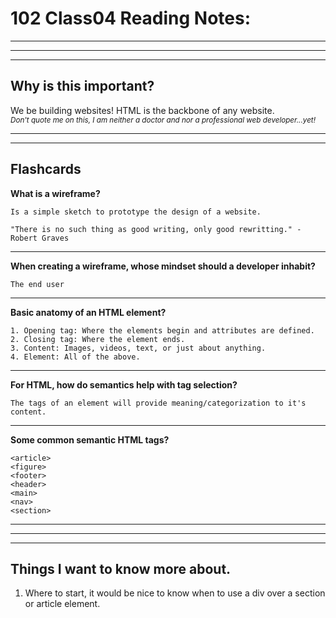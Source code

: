 # **102 Class04 Reading Notes:**
___
___
___

## **Why is this important?**

We be building websites! HTML is the backbone of any website.<br> 
*<sub>Don't quote me on this, I am neither a doctor and nor a professional web developer...yet!</sub>*

___
___

## Flashcards

**What is a wireframe?**
```
Is a simple sketch to prototype the design of a website.

"There is no such thing as good writing, only good rewritting." - Robert Graves
```

___
**When creating a wireframe, whose mindset should a developer inhabit?**
```
The end user
```

___
**Basic anatomy of an HTML element?**
```
1. Opening tag: Where the elements begin and attributes are defined.
2. Closing tag: Where the element ends.
3. Content: Images, videos, text, or just about anything.
4. Element: All of the above.
```

___
**For HTML, how do semantics help with tag selection?**
```
The tags of an element will provide meaning/categorization to it's content.
```

___
**Some common semantic HTML tags?**
```
<article>
<figure>
<footer>
<header>
<main>
<nav>
<section>
```

___
___
___

## Things I want to know more about.

1. Where to start, it would be nice to know when to use a div over a section or article element.

